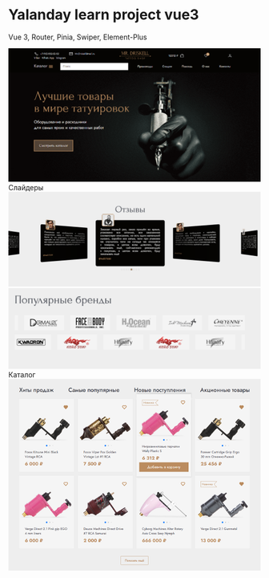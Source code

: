 # Yalanday learn project vue3

Vue 3, Router, Pinia, Swiper, Element-Plus

![Пример изображения](/public/readmehero.png)
Слайдеры
![Пример изображения](/public/33.png)
![Пример изображения](/public/44.png)
Каталог
![Пример изображения](/public/22.png)